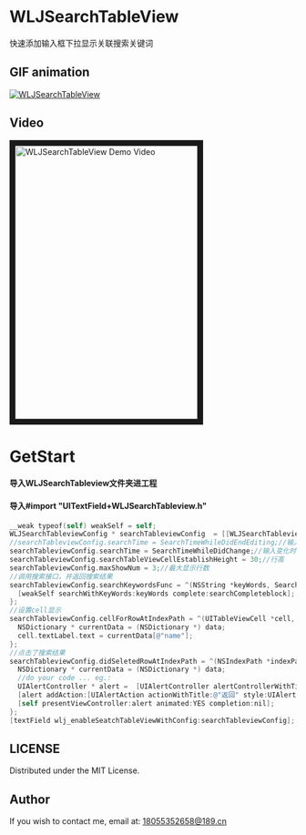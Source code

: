 # WLJSearchTableView
快速添加输入框下拉显示关联搜索关键词

## GIF animation
[![WLJSearchTableView](http://ovn0zb2g7.bkt.clouddn.com/WLJSearchTableView.gif)](http://youtu.be/6nhLw6hju2A)

## Video
<a href="http://ovn0zb2g7.bkt.clouddn.com/WLJSearchTableViewVideo.mov" target="_blank"><img src="http://ovn0zb2g7.bkt.clouddn.com/Simulator%20Screen%20Shot%20-%20iPhone%206s%20Plus%20-%202018-01-11%20at%2015.57.49.png"
alt="WLJSearchTableView Demo Video" width="320" height="480" border="10" /></a>


GetStart
==========================
#### 导入WLJSearchTableview文件夹进工程
#### 导入#import "UITextField+WLJSearchTableview.h"

```objective-c
__weak typeof(self) weakSelf = self;
WLJSearchTableviewConfig * searchTableviewConfig  = [[WLJSearchTableviewConfig alloc]init];
//searchTableviewConfig.searchTime = SearchTimeWhileDidEndEditing;//输入结束时开始搜索
searchTableviewConfig.searchTime = SearchTimeWhileDidChange;//输入变化时开始搜索
searchTableviewConfig.searchTableViewCellEstablishHeight = 30;//行高
searchTableviewConfig.maxShowNum = 3;//最大显示行数
//调用搜索接口，并返回搜索结果
searchTableviewConfig.searchKeywordsFunc = ^(NSString *keyWords, SearchCompleteblock searchCompleteblock) {
  [weakSelf searchWithKeyWords:keyWords complete:searchCompleteblock];
};
//设置cell显示
searchTableviewConfig.cellForRowAtIndexPath = ^(UITableViewCell *cell, NSIndexPath *indexPath,id data) {
  NSDictionary * currentData = (NSDictionary *) data;
  cell.textLabel.text = currentData[@"name"];
};
//点击了搜索结果
searchTableviewConfig.didSeletedRowAtIndexPath = ^(NSIndexPath *indexPath, id data) {
  NSDictionary * currentData = (NSDictionary *) data;
  //do your code ... eg.:
  UIAlertController * alert =  [UIAlertController alertControllerWithTitle:nil message:[NSString stringWithFormat:@"点击 了%@",currentData[@"name"]] preferredStyle:UIAlertControllerStyleAlert];
  [alert addAction:[UIAlertAction actionWithTitle:@"返回" style:UIAlertActionStyleCancel handler:nil]];
  [self presentViewController:alert animated:YES completion:nil];
};
[textField wlj_enableSeatchTableViewWithConfig:searchTableviewConfig];
```


LICENSE
---
Distributed under the MIT License.

Author
---
If you wish to contact me, email at: 18055352658@189.cn

